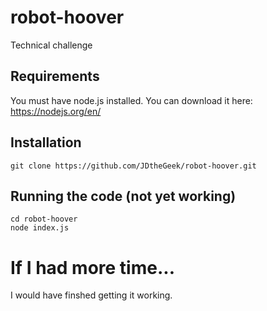 # robot-hoover
Technical challenge

## Requirements
You must have node.js installed. You can download it here: https://nodejs.org/en/


## Installation
```
git clone https://github.com/JDtheGeek/robot-hoover.git
```

## Running the code (not yet working)
```
cd robot-hoover
node index.js
```


# If I had more time...
I would have finshed getting it working.
